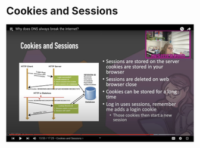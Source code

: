 # Cookies and Sessions

![9185df99c9eba5d91fcfad5ca98498cb.png](../../_resources/9185df99c9eba5d91fcfad5ca98498cb.png)
